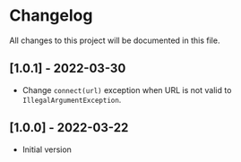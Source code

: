 # Changelog

All changes to this project will be documented in this file.

## [1.0.1] - 2022-03-30
- Change `connect(url)` exception when URL is not valid to `IllegalArgumentException`.

## [1.0.0] - 2022-03-22
- Initial version
